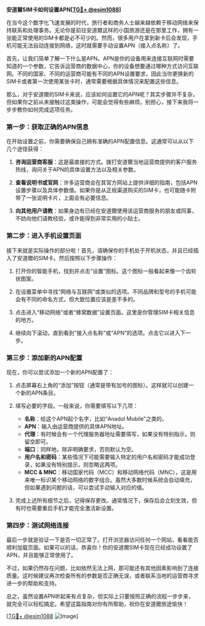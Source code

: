 **安道爾SIM卡如何设置APN[[TG💪+ @esim1088](https://t.me/s/esim1088)]**

在当今这个数字化飞速发展的时代，旅行者和商务人士越来越依赖于移动网络来保持联系和处理事务。无论你是前往安道爾这样的小国旅游还是在那里工作，拥有一张能正常使用的SIM卡都是必不可少的。然而，很多用户在拿到新卡后会发现，手机可能无法自动连接到网络，这时就需要手动设置APN（接入点名称）了。

首先，让我们简单了解一下什么是APN。APN是你的设备用来连接互联网时需要知道的一个参数，它告诉运营商的数据中心，你的设备想要通过哪种方式访问互联网。不同的国家、不同的运营商可能有不同的APN设置要求，因此当你更换新的SIM卡或者第一次使用某张卡时，通常需要根据具体情况来配置这些信息。

那么，对于安道爾的SIM卡来说，应该如何设置它的APN呢？其实步骤并不复杂，但如果你之前从未接触过这类操作，可能会觉得有些麻烦。别担心，接下来我将一步步教你如何完成这项任务。

### 第一步：获取正确的APN信息

在开始设置之前，你需要确保自己拥有准确的APN配置信息。这通常可以从以下几个途径获得：

1. **咨询运营商客服**：这是最直接的方式。拨打安道爾当地运营商提供的客户服务热线，询问关于APN的具体设置方法以及相关参数。
   
2. **查看说明书或官网**：许多运营商会在其官方网站上提供详细的指南，包括APN设置步骤以及具体参数值。如果你是从正规渠道购买的SIM卡，也可能随卡附带了一张说明卡片，上面会有必要信息。

3. **向其他用户请教**：如果身边有已经在安道爾使用该运营商服务的朋友或同事，不妨向他们请教经验，或许能得到非常实用的小贴士。

### 第二步：进入手机设置页面

接下来就是实际操作的部分啦！首先，请确保你的手机处于开机状态，并且已经插入了安道爾的SIM卡。然后按照以下步骤操作：

1. 打开你的智能手机，找到并点击“设置”图标。这个图标一般看起来像一个齿轮状图案。

2. 在设置菜单中寻找“网络与互联网”或类似的选项。不同品牌和型号的手机可能会有不同的命名方式，但大致位置应该是差不多的。

3. 点击进入“移动网络”或者“蜂窝数据”设置页面。这里是你管理SIM卡相关信息的地方。

4. 继续向下滚动，直到看到“接入点名称”或“APN”的选项。点击它以进入下一步。

### 第三步：添加新的APN配置

现在，你可以尝试添加一个新的APN配置了：

1. 点击屏幕右上角的“添加”按钮（通常是带有加号的图标）。这样就可以创建一个新的APN条目。

2. 填写必要的字段。一般来说，你需要填写以下几项：
   - **名称**：给这个APN起个名字，比如“Anadol Mobile”之类的。
   - **APN**：输入由运营商提供的具体APN地址。
   - **代理**：有时候会有一个代理服务器地址需要填写，如果没有特别指示，则留空即可。
   - **端口**：同样地，除非明确要求，否则默认为空。
   - **用户名和密码**：某些情况下可能需要输入特定的用户名和密码才能成功登录，如果没有特别提示，则忽略这两项。
   - **MCC & MNC**：移动国家代码（MCC）和移动网络代码（MNC），这是用来唯一标识某个移动网络的数字组合。虽然大多数时候系统会自动填充，但如果遇到问题的话，可以尝试手动输入对应的值。

3. 完成上述所有细节之后，记得保存更改。通常情况下，保存后会立刻生效，但有时也需要重启手机才能完全激活新设置。

### 第四步：测试网络连接

最后一步就是验证一下是否一切正常了。打开浏览器访问任何一个网站，看看能否顺利加载页面。如果可以的话，恭喜你！你的安道爾SIM卡现在已经成功设置了APN，并且能够正常使用了。

不过，如果仍然存在问题，比如依然无法上网，那可能还有其他因素影响到了连接质量。这时候建议再次检查所有的参数是否正确无误，或者联系当地的运营商寻求进一步的帮助和支持。

总之，虽然设置APN听起来有点复杂，但实际上只要按照正确的流程一步步来，就完全可以轻松搞定。希望这篇指南对你有所帮助，祝你在安道爾旅途愉快！

[[TG💪+ @esim1088](https://t.me/s/esim1088) ![Image](https://i.postimg.cc/4NQfJmqS/Snipaste-2025-05-13-00-14-12.png)]